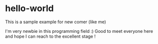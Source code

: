 # hello-world
This is a sample example for new comer (like me)

I'm very newbie in this programming field :)
Good to meet everyone here and hope I can reach to the excellent stage !
